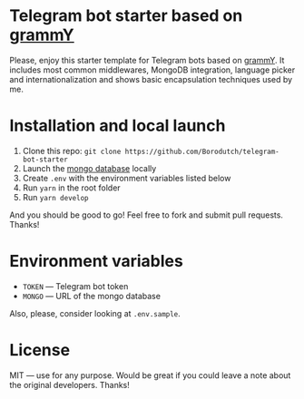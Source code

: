 # Telegram bot starter based on [grammY](https://grammy.dev)

Please, enjoy this starter template for Telegram bots based on [grammY](https://grammy.dev). It includes most common middlewares, MongoDB integration, language picker and internationalization and shows basic encapsulation techniques used by me.

# Installation and local launch

1. Clone this repo: `git clone https://github.com/Borodutch/telegram-bot-starter`
2. Launch the [mongo database](https://www.mongodb.com/) locally
3. Create `.env` with the environment variables listed below
4. Run `yarn` in the root folder
5. Run `yarn develop`

And you should be good to go! Feel free to fork and submit pull requests. Thanks!

# Environment variables

- `TOKEN` — Telegram bot token
- `MONGO` — URL of the mongo database

Also, please, consider looking at `.env.sample`.

# License

MIT — use for any purpose. Would be great if you could leave a note about the original developers. Thanks!
